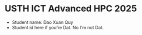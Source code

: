 USTH ICT Advanced HPC 2025
=================================

* Student name: Dao Xuan Quy
* Student id here if you're Dat. No I'm not Dat.
